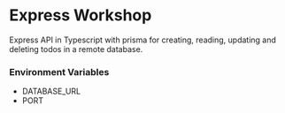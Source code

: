# Express Workshop

Express API in Typescript with prisma for creating, reading, updating and deleting todos in a remote database.

### Environment Variables

- DATABASE_URL
- PORT
